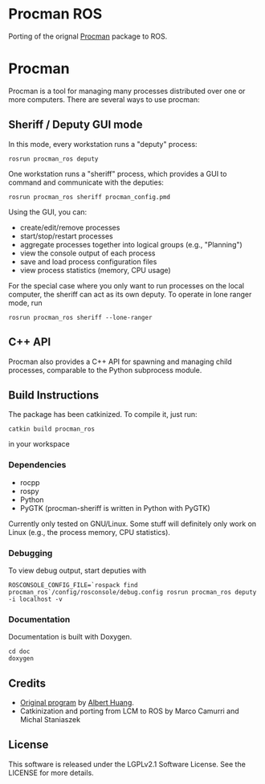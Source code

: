 # Procman ROS
Porting of the orignal [Procman](https://github.com/ashuang/procman) package to ROS.

# Procman

Procman is a tool for managing many processes distributed over one or more
computers. There are several ways to use procman:

## Sheriff / Deputy GUI mode

In this mode, every workstation runs a "deputy" process:

```
rosrun procman_ros deputy
```

One workstation runs a "sheriff" process, which provides a GUI to command and
communicate with the deputies:

```
rosrun procman_ros sheriff procman_config.pmd
```

Using the GUI, you can:
-  create/edit/remove processes
-  start/stop/restart processes
-  aggregate processes together into logical groups (e.g., "Planning")
-  view the console output of each process
-  save and load process configuration files
-  view process statistics (memory, CPU usage)

For the special case where you only want to run processes on the local
computer, the sheriff can act as its own deputy.  To operate in lone ranger
mode, run

```
rosrun procman_ros sheriff --lone-ranger
```

## C++ API

Procman also provides a C++ API for spawning and managing child processes,
comparable to the Python subprocess module.

## Build Instructions
The package has been catkinized. To compile it, just run:
```
catkin build procman_ros
```
in your workspace

### Dependencies
* rocpp
* rospy
* Python
* PyGTK  (procman-sheriff is written in Python with PyGTK)

Currently only tested on GNU/Linux.  Some stuff will definitely only work on
Linux (e.g., the process memory, CPU statistics).

### Debugging

To view debug output, start deputies with

```
ROSCONSOLE_CONFIG_FILE=`rospack find procman_ros`/config/rosconsole/debug.config rosrun procman_ros deputy -i localhost -v
```

### Documentation

Documentation is built with Doxygen.

```
cd doc
doxygen
```
## Credits
- [Original program](https://github.com/ashuang/procman) by [Albert Huang](https://github.com/ashuang). 
- Catkinization and porting from LCM to ROS by Marco Camurri and Michal Staniaszek

## License
This software is released under the LGPLv2.1 Software License. See the LICENSE for more details.
